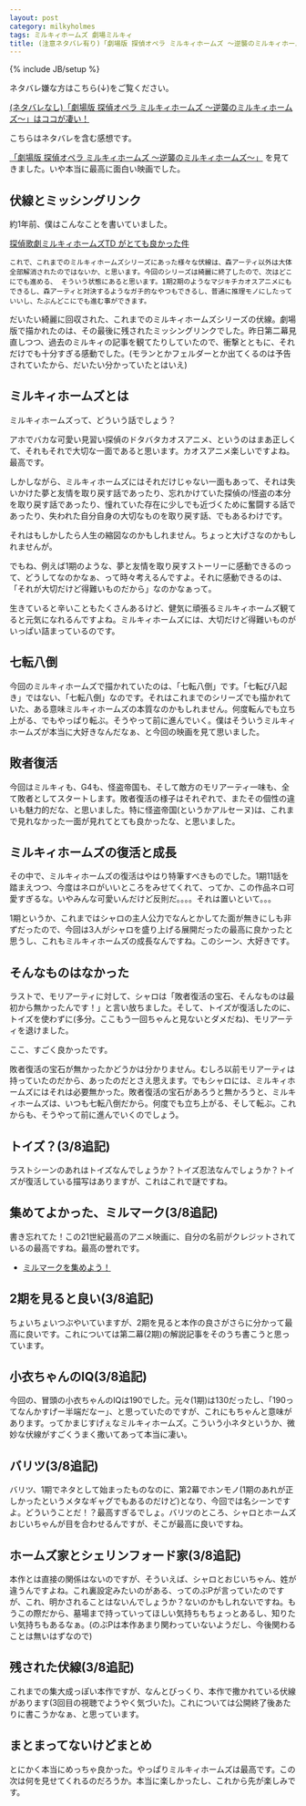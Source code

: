 ```yaml
---
layout: post
category: milkyholmes
tags: ミルキィホームズ 劇場ミルキィ
title: (注意ネタバレ有り)「劇場版 探偵オペラ ミルキィホームズ 〜逆襲のミルキィホームズ〜」が最高に良かった件
---
```

{% include JB/setup %}

ネタバレ嫌な方はこちら(↓)をご覧ください。

[(ネタバレなし)「劇場版 探偵オペラ ミルキィホームズ 〜逆襲のミルキィホームズ〜」はココが凄い！](/milkyholmes/2016/02/28/milky1)

こちらはネタバレを含む感想です。

[「劇場版 探偵オペラ ミルキィホームズ 〜逆襲のミルキィホームズ〜」](http://mh-movie.com/) を見てきました。いや本当に最高に面白い映画でした。


## 伏線とミッシングリンク

約1年前、僕はこんなことを書いていました。

[探偵歌劇ミルキィホームズTD がとても良かった件](/milkyholmes/2015/04/01/milky-td)

```
これで、これまでのミルキィホームズシリーズにあった様々な伏線は、森アーティ以外は大体全部解消されたのではないか、と思います。今回のシリーズは綺麗に終了したので、次はどこにでも進める、 そういう状態にあると思います。1期2期のようなマジキチカオスアニメにもできるし、森アーティと対決するようなガチ的なやつもできるし、普通に推理モノにしたっていいし、たぶんどこにでも進む事ができます。
```

だいたい綺麗に回収された、これまでのミルキィホームズシリーズの伏線。劇場版で描かれたのは、その最後に残されたミッシングリンクでした。昨日第二幕見直しつつ、過去のミルキィの記事を観てたりしていたので、衝撃とともに、それだけでも十分すぎる感動でした。(モランとかフェルダーとか出てくるのは予告されていたから、だいたい分かっていたとはいえ)

## ミルキィホームズとは

ミルキィホームズって、どういう話でしょう？

アホでバカな可愛い見習い探偵のドタバタカオスアニメ、というのはまあ正しくて、それもそれで大切な一面であると思います。カオスアニメ楽しいですよね。最高です。

しかしながら、ミルキィホームズにはそれだけじゃない一面もあって、それは失いかけた夢と友情を取り戻す話であったり、忘れかけていた探偵の/怪盗の本分を取り戻す話であったり、憧れていた存在に少しでも近づくために奮闘する話であったり、失われた自分自身の大切なものを取り戻す話、でもあるわけです。

それはもしかしたら人生の縮図なのかもしれません。ちょっと大げさなのかもしれませんが。

でもね、例えば1期のような、夢と友情を取り戻すストーリーに感動できるのって、どうしてなのかなぁ、って時々考えるんですよ。それに感動できるのは、「それが大切だけど得難いものだから」なのかなぁって。

生きていると辛いこともたくさんあるけど、健気に頑張るミルキィホームズ観てると元気になれるんですよね。ミルキィホームズには、大切だけど得難いものがいっぱい詰まっているのです。

## 七転八倒

今回のミルキィホームズで描かれていたのは、「七転八倒」です。「七転び八起き」ではない、「七転八倒」なのです。それはこれまでのシリーズでも描かれていた、ある意味ミルキィホームズの本質なのかもしれません。何度転んでも立ち上がる、でもやっぱり転ぶ。そうやって前に進んでいく。僕はそういうミルキィホームズが本当に大好きなんだなぁ、と今回の映画を見て思いました。

## 敗者復活

今回はミルキィも、G4も、怪盗帝国も、そして敵方のモリアーティ一味も、全て敗者としてスタートします。敗者復活の様子はそれぞれで、またその個性の違いも魅力的だな、と思いました。特に怪盗帝国(というかアルセーヌ)は、これまで見れなかった一面が見れてとても良かったな、と思いました。

## ミルキィホームズの復活と成長

その中で、ミルキィホームズの復活はやはり特筆すべきものでした。1期11話を踏まえつつ、今度はネロがいいところをみせてくれて、ってか、この作品ネロ可愛すぎるな。いやみんな可愛いんだけど反則だ。。。。それは置いといて。。。

1期というか、これまではシャロの主人公力でなんとかしてた面が無きにしも非ずだったので、今回は3人がシャロを盛り上げる展開だったの最高に良かったと思うし、これもミルキィホームズの成長なんですね。このシーン、大好きです。

## そんなものはなかった

ラストで、モリアーティに対して、シャロは「敗者復活の宝石、そんなものは最初から無かったんです！」と言い放ちました。そして、トイズが復活したのに、トイズを使わずに(多分。ここもう一回ちゃんと見ないとダメだね)、モリアーティを退けました。

ここ、すごく良かったです。

敗者復活の宝石が無かったかどうかは分かりません。むしろ以前モリアーティは持っていたのだから、あったのだとさえ思えます。でもシャロには、ミルキィホームズにはそれは必要無かった。敗者復活の宝石があろうと無かろうと、ミルキィホームズは、いつも七転八倒だから。何度でも立ち上がる、そして転ぶ。これからも、そうやって前に進んでいくのでしょう。

## トイズ？(3/8追記)
ラストシーンのあれはトイズなんでしょうか？トイズ忍法なんでしょうか？トイズが復活している描写はありますが、これはこれで謎ですね。

## 集めてよかった、ミルマーク(3/8追記)
書き忘れてた！この21世紀最高のアニメ映画に、自分の名前がクレジットされているの最高ですね。最高の誉れです。

+ [ミルマークを集めよう！](http://milky-holmes.com/anime/td/special/)

## 2期を見ると良い(3/8追記)
ちょいちょいつぶやいていますが、2期を見ると本作の良さがさらに分かって最高に良いです。これについては第二幕(2期)の解説記事をそのうち書こうと思っています。

## 小衣ちゃんのIQ(3/8追記)
今回の、冒頭の小衣ちゃんのIQは190でした。元々(1期)は130だったし、「190ってなんかすげー半端だなー」、と思っていたのですが、これにもちゃんと意味があります。ってかまじすげぇなミルキィホームズ。こういう小ネタというか、微妙な伏線がすごくうまく撒いてあって本当に凄い。

## バリツ(3/8追記)
バリツ、1期でネタとして始まったものなのに、第2幕でホンモノ(1期のあれが正しかったというメタなギャグでもあるのだけど)となり、今回では名シーンですよ。どういうことだ！？最高すぎるでしょ。バリツのところ、シャロとホームズおじいちゃんが目を合わせるんですが、そこが最高に良いですね。

## ホームズ家とシェリンフォード家(3/8追記)
本作とは直接の関係はないのですが、そういえば、シャロとおじいちゃん、姓が違うんですよね。これ裏設定みたいのがある、ってのぶPが言っていたのですが、これ、明かされることはないんでしょうか？ないのかもしれないですね。もうこの際だから、墓場まで持っていってほしい気持ちもちょっとあるし、知りたい気持ちもあるなぁ。(のぶPは本作あまり関わっていないようだし、今後関わることは無いはずなので)

## 残された伏線(3/8追記)
これまでの集大成っぽい本作ですが、なんとびっくり、本作で撒かれている伏線があります(3回目の視聴でようやく気づいた)。これについては公開終了後あたりに書こうかなぁ、と思っています。

## まとまってないけどまとめ

とにかく本当にめっちゃ良かった。やっぱりミルキィホームズは最高です。この次は何を見せてくれるのだろうか。本当に楽しかったし、これから先が楽しみです。
